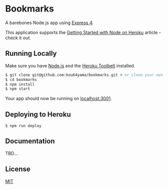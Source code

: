 # Bookmarks

A barebones Node.js app using [Express 4](http://expressjs.com/).

This application supports the [Getting Started with Node on Heroku](https://devcenter.heroku.com/articles/getting-started-with-nodejs) article - check it out.

## Running Locally

Make sure you have [Node.js](http://nodejs.org/) and the [Heroku Toolbelt](https://toolbelt.heroku.com/) installed.

```sh
$ git clone git@github.com:kou64yama/bookmarks.git # or clone your own fork
$ cd bookmarks
$ npm install
$ npm start
```

Your app should now be running on [localhost:3001](http://localhost:3001/).

## Deploying to Heroku

```
$ npm run deploy
```

## Documentation

TBD...

## License

[MIT](https://github.com/kou64yama/bookmarks/blob/master/LICENSE.md)
